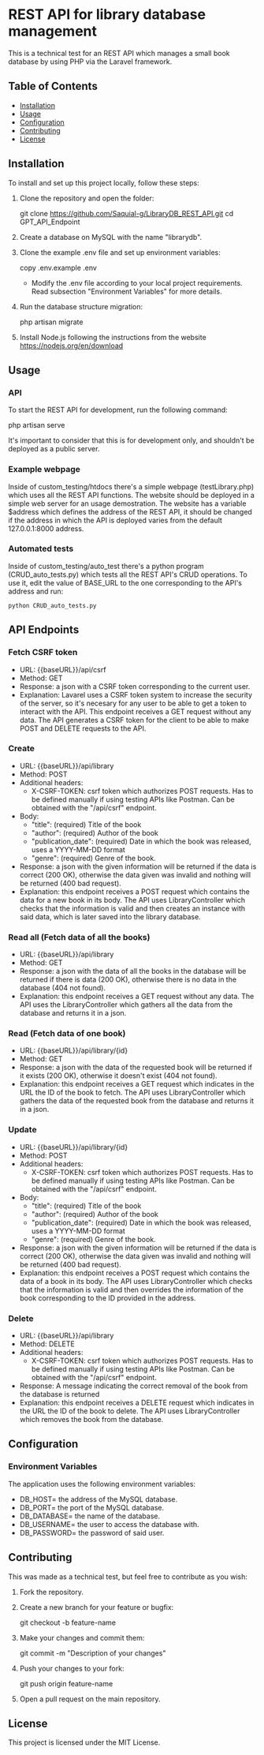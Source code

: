 
 # REST API for library database management

This is a technical test for an REST API which manages a small book database by using PHP via the Laravel framework.

## Table of Contents

- [Installation](#installation)
- [Usage](#usage)
- [Configuration](#configuration)
- [Contributing](#contributing)
- [License](#license)

## Installation

To install and set up this project locally, follow these steps:

1. Clone the repository and open the folder:

	git clone https://github.com/Saquial-g/LibraryDB_REST_API.git
    	cd GPT_API_Endpoint

2. Create a database on MySQL with the name "librarydb".

3. Clone the example .env file and set up environment variables: 
	
	copy .env.example .env
	
	- Modify the .env file according to your local project requirements. Read subsection "Environment Variables" for more details.

4. Run the database structure migration: 

	php artisan migrate

5. Install Node.js following the instructions from the website https://nodejs.org/en/download
	
## Usage

### API

To start the REST API for development, run the following command:

php artisan serve

It's important to consider that this is for development only, and shouldn't be deployed as a public server.

### Example webpage

Inside of custom_testing/htdocs there's a simple webpage (testLibrary.php) which uses all the REST API functions. The website should be deployed in a simple web server for an usage demostration. 
The website has a variable $address which defines the address of the REST API, it should be changed if the address in which the API is deployed varies from the default 127.0.0.1:8000 address.

### Automated tests

Inside of custom_testing/auto_test there's a python program (CRUD_auto_tests.py) which tests all the REST API's CRUD operations. To use it, edit the value of BASE_URL to the one corresponding to the API's address and run:

	python CRUD_auto_tests.py

## API Endpoints

### Fetch CSRF token

- URL: {{baseURL}}/api/csrf
- Method: GET
- Response: a json with a CSRF token corresponding to the current user.
- Explanation: Lavarel uses a CSRF token system to increase the security of the server, so it's necesary for any user to be able to get a token to interact with the API. This endpoint receives a GET request without any data. 
The API generates a CSRF token for the client to be able to make POST and DELETE requests to the API.

### Create

- URL: {{baseURL}}/api/library
- Method: POST
- Additional headers:
    - X-CSRF-TOKEN: csrf token which authorizes POST requests. Has to be defined manually if using testing APIs like Postman. Can be obtained with the "/api/csrf" endpoint.
- Body:
    - "title": (required) Title of the book
    - "author": (required) Author of the book
    - "publication_date": (required) Date in which the book was released, uses a YYYY-MM-DD format
    - "genre": (required) Genre of the book.
- Response: a json with the given information will be returned if the data is correct (200 OK), otherwise the data given was invalid and nothing will be returned (400 bad request).
- Explanation: this endpoint receives a POST request which contains the data for a new book in its body. The API uses LibraryController which checks that the information is valid and then creates an instance with said data, 
which is later saved into the library database.

### Read all (Fetch data of all the books)

- URL: {{baseURL}}/api/library
- Method: GET
- Response: a json with the data of all the books in the database will be returned if there is data (200 OK), otherwise there is no data in the database (404 not found).
- Explanation: this endpoint receives a GET request without any data. The API uses the LibraryController which gathers all the data from the database and returns it in a json.

### Read (Fetch data of one book)

- URL: {{baseURL}}/api/library/{id}
- Method: GET
- Response: a json with the data of the requested book will be returned if it exists (200 OK), otherwise it doesn't exist (404 not found).
- Explanation: this endpoint receives a GET request which indicates in the URL the ID of the book to fetch. The API uses LibraryController which gathers the data of the requested book from the database and returns it in a json.

### Update

- URL: {{baseURL}}/api/library/{id}
- Method: POST
- Additional headers:
    - X-CSRF-TOKEN: csrf token which authorizes POST requests. Has to be defined manually if using testing APIs like Postman. Can be obtained with the "/api/csrf" endpoint.
- Body:
    - "title": (required) Title of the book
    - "author": (required) Author of the book
    - "publication_date": (required) Date in which the book was released, uses a YYYY-MM-DD format
    - "genre": (required) Genre of the book.
- Response: a json with the given information will be returned if the data is correct (200 OK), otherwise the data given was invalid and nothing will be returned (400 bad request).
- Explanation: this endpoint receives a POST request which contains the data of a book in its body. The API uses LibraryController which checks that the information is valid and then overrides the information of the book 
corresponding to the ID provided in the address.

### Delete

- URL: {{baseURL}}/api/library
- Method: DELETE
- Additional headers:
    - X-CSRF-TOKEN: csrf token which authorizes POST requests. Has to be defined manually if using testing APIs like Postman. Can be obtained with the "/api/csrf" endpoint.
- Response: A message indicating the correct removal of the book from the database is returned
- Explanation: this endpoint receives a DELETE request which indicates in the URL the ID of the book to delete. The API uses LibraryController which removes the book from the database.

## Configuration

### Environment Variables

The application uses the following environment variables:
- DB_HOST= the address of the MySQL database.
- DB_PORT= the port of the MySQL database.
- DB_DATABASE= the name of the database.
- DB_USERNAME= the user to access the database with.
- DB_PASSWORD= the password of said user.

## Contributing

This was made as a technical test, but feel free to contribute as you wish:

1. Fork the repository.

2. Create a new branch for your feature or bugfix: 
	
	git checkout -b feature-name

3. Make your changes and commit them: 

	git commit -m "Description of your changes"

4. Push your changes to your fork: 

	git push origin feature-name

5. Open a pull request on the main repository.

## License

This project is licensed under the MIT License.

